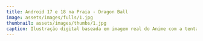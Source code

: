 ```yaml
---
title: Android 17 e 18 na Praia - Dragon Ball 
image: assets/images/fulls/1.jpg
thumbnail: assets/images/thumbs/1.jpg
caption: Ilustração digital baseada em imagem real do Anime com a tentativa de recriar ao máximo os detalhes.
---
```

